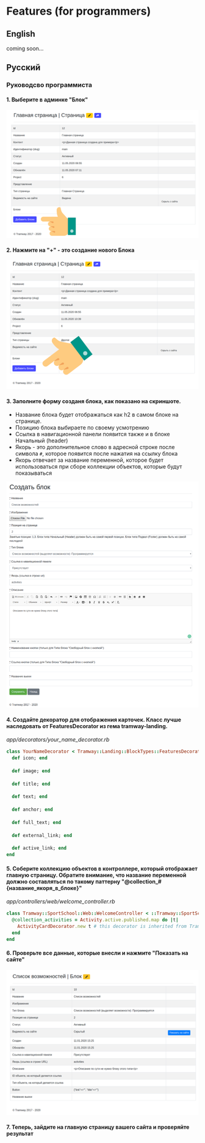 # Features (for programmers)

## English

coming soon...

## Русский

### Руководсво программиста

#### 1. Выберите в админке "Блок"
![admin-1](https://raw.githubusercontent.com/ulmic/tramway-dev/develop/tramway-landing/docs/header/admin-1.png)

#### 2. Нажмите на "+" - это создание нового Блока
![admin-2](https://raw.githubusercontent.com/ulmic/tramway-dev/develop/tramway-landing/docs/header/admin-2.png)

#### 3. Заполните форму созданя блока, как показано на скриншоте.

* Название блока будет отображаться как h2 в самом блоке на странице.
* Позицию блока выбираете по своему усмотрению
* Ссылка в навигационной панели появится также и в блоке Начальный (header)
* Якорь - это дополнительное слово в адресной строке после символа `#`, которое появится после нажатия на ссылку блока
* Якорь отвечает за название переменной, которое будет использоваться при сборе коллекции объектов, которые будут показываться

![admin-3](https://raw.githubusercontent.com/ulmic/tramway-dev/develop/tramway-landing/docs/features/admin-1.png)

#### 4. Создайте декоратор для отображения карточек. Класс лучше наследовать от FeaturesDecorator из гема tramway-landing.

*app/decorators/your_name_decorator.rb*

```ruby
class YourNameDecorator < Tramway::Landing::BlockTypes::FeaturesDecorator
  def icon; end

  def image; end

  def title; end

  def text; end

  def anchor; end

  def full_text; end

  def external_link; end

  def active_link; end
end
```

#### 5. Соберите коллекцию объектов в контроллере, который отображает главную страницу. Обратите внимание, что название переменной должно составляться по такому паттерну "@collection_#{название_якоря_в_блоке}"

*app/controllers/web/welcome_controller.rb*

```ruby
class Tramway::SportSchool::Web::WelcomeController < ::Tramway::SportSchool::ApplicationController
  @collection_activities = Activity.active.published.map do |t|
    ActivityCardDecorator.new t # this decorator is inherited from Tramway::Landing::BlockTypes::FeaturesDecorator
  end
end
```

#### 6. Проверьте все данные, которые внесли и нажмите "Показать на сайте"
![admin-4](https://raw.githubusercontent.com/ulmic/tramway-dev/develop/tramway-landing/docs/features/admin-2.png)

#### 7. Теперь, зайдите на главную страницу вашего сайта и проверяйте результат
